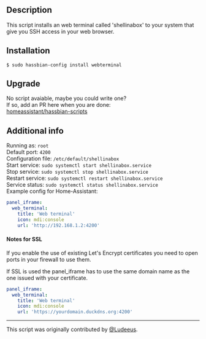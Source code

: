 ## Description
This script installs an web terminal called 'shellinabox' to your system that give you SSH access in your web browser.

## Installation
```
$ sudo hassbian-config install webterminal
```

## Upgrade
No script avaiable, maybe you could write one?  
If so, add an PR here when you are done:  
[homeassistant/hassbian-scripts](https://github.com/home-assistant/hassbian-scripts/pulls)

## Additional info
Running as: `root`  
Default port: `4200`  
Configuration file: `/etc/default/shellinabox`  
Start service: `sudo systemctl start shellinabox.service`  
Stop service: `sudo systemctl stop shellinabox.service`  
Restart service: `sudo systemctl restart shellinabox.service`  
Service status: `sudo systemctl status shellinabox.service`  
Example config for Home-Assistant:
```yaml
panel_iframe:
  web_terminal:
    title: 'Web terminal'
    icon: mdi:console
    url: 'http://192.168.1.2:4200'
```

#### Notes for SSL
If you enable the use of existing Let's Encrypt certificates you need to open ports in your firewall to use them.

If SSL is used the panel_iframe has to use the same domain name as the one issued with your certificate.
```yaml
panel_iframe:
  web_terminal:
    title: 'Web terminal'
    icon: mdi:console
    url: 'https://yourdomain.duckdns.org:4200'
```
***
This script was originally contributed by [@Ludeeus](https://github.com/ludeeus).
